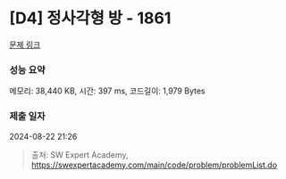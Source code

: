 # [D4] 정사각형 방 - 1861 

[문제 링크](https://swexpertacademy.com/main/code/problem/problemDetail.do?contestProbId=AV5LtJYKDzsDFAXc) 

### 성능 요약

메모리: 38,440 KB, 시간: 397 ms, 코드길이: 1,979 Bytes

### 제출 일자

2024-08-22 21:26



> 출처: SW Expert Academy, https://swexpertacademy.com/main/code/problem/problemList.do